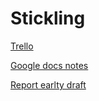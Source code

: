 # Stickling

[Trello](https://trello.com/examensarbete45)

[Google docs notes](https://docs.google.com/document/d/1hb4IuVN6iFjyZhfpE22hMvXH5Kr0Hv6UiWsZkdc9NkA/edit?ts=5a786008)

[Report earlty draft](https://docs.google.com/document/d/1c4DEAugzBPq_rhxSWy_PTO49A1dFFRuhtFHTG7zk06E/edit)